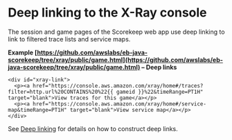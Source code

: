 # Deep linking to the X\-Ray console<a name="scorekeep-deeplinks"></a>

The session and game pages of the Scorekeep web app use deep linking to link to filtered trace lists and service maps\.

**Example [https://github.com/awslabs/eb-java-scorekeep/tree/xray/public/game.html](https://github.com/awslabs/eb-java-scorekeep/tree/xray/public/game.html) – Deep links**  

```
<div id="xray-link">
  <p><a href="https://console.aws.amazon.com/xray/home#/traces?filter=http.url%20CONTAINS%20%22{{ gameid }}%22&timeRange=PT1H" target="blank">View traces for this game</a></p>
  <p><a href="https://console.aws.amazon.com/xray/home#/service-map&timeRange=PT1H" target="blank">View service map</a></p>
</div>
```

See [Deep linking](xray-console-deeplinks.md) for details on how to construct deep links\.